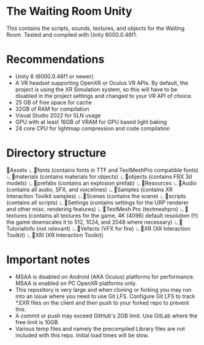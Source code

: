 # The Waiting Room Unity
This contains the scripts, sounds, textures, and objects for the Waiting Room. Tested and compiled with Unity 6000.0.46f1.

# Recommendations
- Unity 6 (6000.0.46f1 or newer)
- A VR headset supporting OpenXR or Oculus VR APIs. By default, the project is using the XR Simulation system, so this will have to be disabled in the project settings and changed to your VR API of choice.
- 25 GB of free space for cache
- 32GB of RAM for compilation
- Visual Studio 2022 for SLN usage
- GPU with at least 16GB of VRAM for GPU based light baking
- 24 core CPU for lightmap compression and code compilation

# Directory structure
📂Assets
  ∟📂fonts (contains fonts in TTF and TextMeshPro compatible fonts)
  ∟📂materials (contains materials for objects)
  ∟📂objects (contains FBX 3d models)
  ∟📂prefabs (contains an explosion prefab)
  ∟📂Resources
    ∟📂Audio (contains all audio, SFX, and voicelines)
  ∟📂Samples (contains XR Interaction Toolkit samples)
  ∟📂Scenes (contains the scene)
  ∟📂scripts (contains all scripts)
  ∟📂Settings (contains settings for the URP renderer and other misc. rendering features)
  ∟📂TextMesh Pro (textmeshpro)
  ∟📂textures (contains all textures for the game, 4K (4096) default resolution (!!) the game downscales it to 512, 1024, and 2048 where necessary)
  ∟📂TutorialInfo (not relevant)
  ∟📂Vefects (VFX for fire)
  ∟📂XR (XR Interaction Toolkit)
  ∟📂XRI (XR Interaction Toolkit)

# Important notes
- MSAA is disabled on Android (AKA Oculus) platforms for performance. MSAA is enabled on PC OpenXR platforms only.
- This repository is very large and when cloning or forking you may run into an issue where you need to use Git LFS. Configure Git LFS to track *.EXR files on the client and then push to your forked repo to prevent this.
- A commit or push may exceed GitHub's 2GB limit. Use GitLab where the free limit is 10GB.
- Various temp files and namely the precompiled Library files are not included with this repo. Initial load times will be slow.
